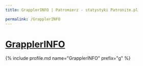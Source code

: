 ```yaml
---
title: GrapplerINFO | Patromierz - statystyki Patronite.pl

permalink: /GrapplerINFO
---
```


# [GrapplerINFO](https://patronite.pl/GrapplerINFO)

{% include profile.md name="GrapplerINFO" prefix="g" %}
